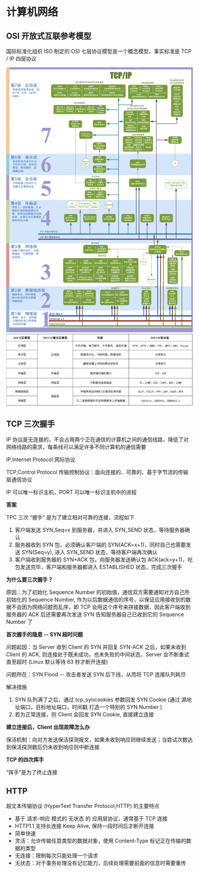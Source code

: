 # 计算机网络

##  OSI 开放式互联参考模型

国际标准化组织 ISO 制定的 OSI 七层协议模型是一个概念模型，事实标准是 TCP / IP 四层协议

![osi](/docs/images/notes/basic/osi.png)
![diff-osi-tcpip](/docs/images/notes/basic/diff-osi-tcp-ip.png)

## TCP 三次握手

IP 协议是无连接的，不会占用两个正在通信的计算机之间的通信线路，降低了对网络线路的需求，每条线可以满足许多不同计算机的通信需要

IP,Internet Protocol 网际协议

TCP,Control Protocol 传输控制协议：面向连接的、可靠的、基于字节流的传输层通信协议


IP 可以唯一标识主机，PORT 可以唯一标识主机中的进程

**答案**

TPC 三次 “握手” 是为了建立相对可靠的连接，流程如下

1. 客户端发送 SYN,Seq=x 到服务器，并进入 SYN_SEND 状态，等待服务器确认
2. 服务器收到 SYN 包，必须确认客户端的 SYN(ACK=x+1)，同时自己也需要发送 SYN(Seq=y), 进入 SYN_SEND 状态，等待客户端再次确认
3. 客户端收到服务器的 SYN+ACK 包，向服务器发送确认包 ACK(ack=y+1)，吃包发送完毕，客户端和服务器都进入 ESTABLISHED 状态，完成三次握手

**为什么要三次握手？**

原因：为了初始化 Sequence Number 的初始值，通信双方需要通知对方自己所初始化的 Sequence Number, 作为以后数据通信的序号，以保证应用接收到的数据不会因为网络问题而乱序，即 TCP 会用这个序号来拼接数据，因此客户端收到服务器的 ACK 后还需要再次发送 SYN 告知服务器自己已收到它的 Sequence Number 了

**首次握手的隐患 -- SYN 超时问题**

问题起因：当 Server 收到 Client 的 SYN 并回复 SYN-ACK 之后，如果未收到 Client 的 ACK, 则连接处于既未成功，也未失败的中间状态，Server 会不断重试直至超时 (Linux 默认等待 63 秒才断开连接)

问题所在：SYN Flood -- 攻击者发送 SYN 后下线，从而将 TCP 连接队列耗尽

解决措施

1. SYN 队列满了之后，通过 tcp_syncookies 参数回发 SYN Cookie (通过 源地址端口，目标地址端口，时间戳 打造一个特别的 SYN Number )
2. 若为正常连接，则 Client 会回发 SYN Cookie, 直接建立连接

**建立连接后，Client 出现故障怎么办**

保活机制：向对方发送保活探测报文，如果未收到响应则继续发送；当尝试次数达到保活探测数后仍未收到响应则中断连接


**TCP 的四次挥手**

“挥手”是为了终止连接


## HTTP

超文本传输协议 (HyperText Transfer Protocol,HTTP) 的主要特点

- 基于 请求-响应 模式的 无状态 的 应用层协议，通常基于 TCP 连接
- HTTP1.1 支持长连接 Keep Alive, 保持一段时间后才断开连接
- 简单快速
- 灵活：允许传输任意类型的数据对象，使用 Content-Type 标记正在传输的数据的类型
- 无连接：限制每次只能处理一个请求
- 无状态：对于事务处理没有记忆能力，后续处理需要前面的信息时需要重传

